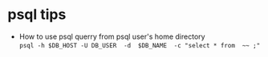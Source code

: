 # psql tips

- How to use psql querry from psql user's home directory  
`psql -h $DB_HOST -U DB_USER  -d  $DB_NAME  -c "select * from  ~~ ;" `

